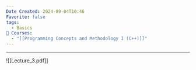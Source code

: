 ```yaml
---
Date Created: 2024-09-04T10:46
Favorite: false
tags:
  - Basics
📕 Courses:
  - "[[Programming Concepts and Methodology I (C++)]]"
---
```

---
![[Lecture_3.pdf]]